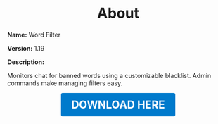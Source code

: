 <h1 style="text-align:center; font-size:2rem; font-weight:bold;">About</h1>

**Name:**
Word Filter

**Version:**
1.19

**Description:**

Monitors chat for banned words using a customizable blacklist. Admin commands make managing filters easy.




<p align="center"><a href="https://github.com/LiliaFramework/Modules/raw/refs/heads/gh-pages/wordfilter.zip" style="display:inline-block;padding:12px 24px;font-size:1.5rem;font-weight:bold;text-decoration:none;color:#fff;background-color:var(--md-primary-fg-color,#007acc);border-radius:4px;">DOWNLOAD HERE</a></p>